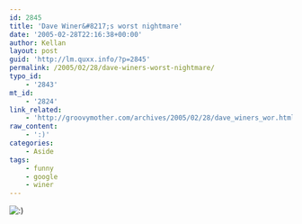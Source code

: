 ```yaml
---
id: 2845
title: 'Dave Winer&#8217;s worst nightmare'
date: '2005-02-28T22:16:38+00:00'
author: Kellan
layout: post
guid: 'http://lm.quxx.info/?p=2845'
permalink: /2005/02/28/dave-winers-worst-nightmare/
typo_id:
    - '2843'
mt_id:
    - '2824'
link_related:
    - 'http://groovymother.com/archives/2005/02/28/dave_winers_wor.html'
raw_content:
    - ':)'
categories:
    - Aside
tags:
    - funny
    - google
    - winer
---
```


![:)](http://lm.local/wp-includes/images/smilies/simple-smile.png)